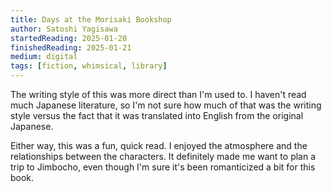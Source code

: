 ```yaml
---
title: Days at the Morisaki Bookshop
author: Satoshi Yagisawa
startedReading: 2025-01-20
finishedReading: 2025-01-21
medium: digital
tags: [fiction, whimsical, library]
---
```


The writing style of this was more direct than I'm used to. I haven't read much Japanese literature, so I'm not sure how much of that was the writing style versus the fact that it was translated into English from the original Japanese.

Either way, this was a fun, quick read. I enjoyed the atmosphere and the relationships between the characters. It definitely made me want to plan a trip to Jimbocho, even though I'm sure it's been romanticized a bit for this book.
